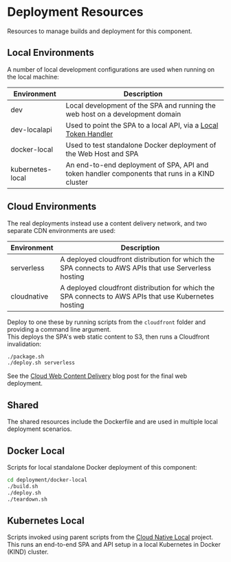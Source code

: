 # Deployment Resources

Resources to manage builds and deployment for this component.

## Local Environments

A number of local development configurations are used when running on the local machine:

| Environment | Description |
| ----------- | ----------- |
| dev | Local development of the SPA and running the web host on a development domain |
| dev-localapi | Used to point the SPA to a local API, via a [Local Token Handler](https://github.com/gary-archer/oauth.tokenhandler.docker) |
| docker-local | Used to test standalone Docker deployment of the Web Host and SPA |
| kubernetes-local | An end-to-end deployment of SPA, API and token handler components that runs in a KIND cluster |

## Cloud Environments

The real deployments instead use a content delivery network, and two separate CDN environments are used:

| Environment | Description |
| ----------- | ----------- |
| serverless | A deployed cloudfront distribution for which the SPA connects to AWS APIs that use Serverless hosting |
| cloudnative | A deployed cloudfront distribution for which the SPA connects to AWS APIs that use Kubernetes hosting |

Deploy to one these by running scripts from the `cloudfront` folder and providing a command line argument.\
This deploys the SPA's web static content to S3, then runs a Cloudfront invalidation:

```bash
./package.sh
./deploy.sh serverless
```

See the [Cloud Web Content Delivery](https://authguidance.com/2018/12/02/spa-content-deployment/) blog post for the final web deployment.

## Shared

The shared resources include the Dockerfile and are used in multiple local deployment scenarios.

## Docker Local

Scripts for local standalone Docker deployment of this component:

```bash
cd deployment/docker-local
./build.sh
./deploy.sh
./teardown.sh
```

## Kubernetes Local

Scripts invoked using parent scripts from the [Cloud Native Local](https://github.com/gary-archer/oauth.cloudnative.local) project.\
This runs an end-to-end SPA and API setup in a local Kubernetes in Docker (KIND) cluster.